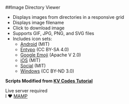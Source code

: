 ##Image Directory Viewer

- Displays images from directories in a responsive grid  
- Displays image filename
- Click to download image
- Supports GIF, JPG, PNG, and SVG files
- Includes icon sets:
	- [Android](https://github.com/driftyco/ionicons) (MIT) 
	- [Entypo](http://www.entypo.com/) (CC BY-SA 4.0)
	- [Google Emoji](https://github.com/googlei18n/noto-emoji) (Apache V 2.0)
	- [iOS](https://github.com/driftyco/ionicons) (MIT)
	- [Social](https://github.com/driftyco/ionicons) (MIT)
	- [Windows](https://github.com/Templarian/WindowsIcons) (CC BY-ND 3.0)

**Scripts Modified from [KV Codes Tutorial](http://www.kvcodes.com/2013/12/get-all-images-from-a-directory-dynamically-php-jquery-ajax/)**

Live server required  
I &#9829; [MAMP](http://www.mamp.info/en/)  